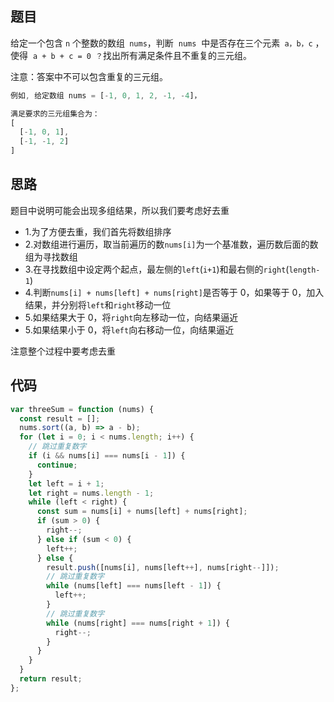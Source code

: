 ## 题目

给定一个包含 `n` 个整数的数组` nums`，判断  `nums`  中是否存在三个元素` a，b，c` ，使得  `a + b + c = 0 ？`找出所有满足条件且不重复的三元组。

注意：答案中不可以包含重复的三元组。

```js
例如, 给定数组 nums = [-1, 0, 1, 2, -1, -4]，

满足要求的三元组集合为：
[
  [-1, 0, 1],
  [-1, -1, 2]
]
```

## 思路

题目中说明可能会出现多组结果，所以我们要考虑好去重

- 1.为了方便去重，我们首先将数组排序
- 2.对数组进行遍历，取当前遍历的数`nums[i]`为一个基准数，遍历数后面的数组为寻找数组
- 3.在寻找数组中设定两个起点，最左侧的`left`(`i+1`)和最右侧的`right`(`length-1`)
- 4.判断`nums[i] + nums[left] + nums[right]`是否等于 0，如果等于 0，加入结果，并分别将`left`和`right`移动一位
- 5.如果结果大于 0，将`right`向左移动一位，向结果逼近
- 5.如果结果小于 0，将`left`向右移动一位，向结果逼近

注意整个过程中要考虑去重

## 代码

```js
var threeSum = function (nums) {
  const result = [];
  nums.sort((a, b) => a - b);
  for (let i = 0; i < nums.length; i++) {
    // 跳过重复数字
    if (i && nums[i] === nums[i - 1]) {
      continue;
    }
    let left = i + 1;
    let right = nums.length - 1;
    while (left < right) {
      const sum = nums[i] + nums[left] + nums[right];
      if (sum > 0) {
        right--;
      } else if (sum < 0) {
        left++;
      } else {
        result.push([nums[i], nums[left++], nums[right--]]);
        // 跳过重复数字
        while (nums[left] === nums[left - 1]) {
          left++;
        }
        // 跳过重复数字
        while (nums[right] === nums[right + 1]) {
          right--;
        }
      }
    }
  }
  return result;
};
```
